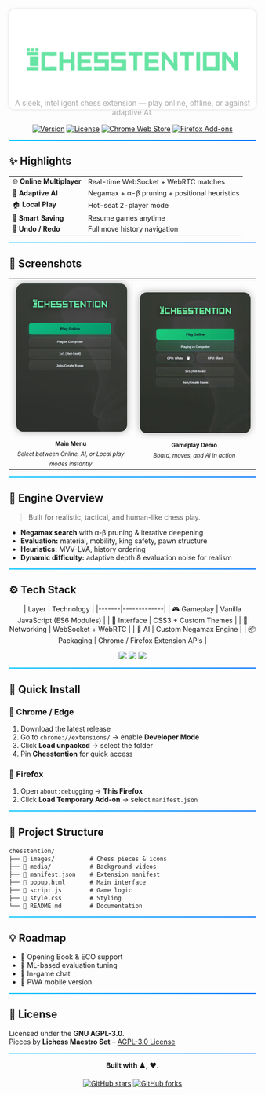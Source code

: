 <p align="center" style="margin-top: -20px; margin-bottom: -40px;">
  <img src="images/chesstention-logo.png" alt="Chesstention Logo" width="900" style="border-radius: 12px; box-shadow: 0 0 6px rgba(0,0,0,0.15);" />
</p>


<p align="center" style="color: #aaaaaa; font-size: 15px;">
  A sleek, intelligent chess extension — play online, offline, or against adaptive AI.
</p>


<div align="center">

[![Version](https://img.shields.io/badge/version-1.0.0-blue.svg)](https://github.com/MatinHoseiny/ChesstentionOnline)
[![License](https://img.shields.io/badge/license-AGPL--3.0-orange.svg)](LICENSE)
[![Chrome Web Store](https://img.shields.io/badge/Chrome-Extension-green.svg)](https://chrome.google.com/webstore)
[![Firefox Add-ons](https://img.shields.io/badge/Firefox-Add--on-orange.svg)](https://addons.mozilla.org)

</div>

<hr style="height:2px;border:none;background:linear-gradient(90deg,#00c6ff,#0072ff);border-radius:1px;">


## ✨ Highlights

| | |
|:--|:--|
| 🌐 **Online Multiplayer** | Real-time WebSocket + WebRTC matches |
| 🤖 **Adaptive AI** | Negamax + α-β pruning + positional heuristics |
| 🏠 **Local Play** | Hot-seat 2-player mode |
| 💾 **Smart Saving** | Resume games anytime |
| 🔄 **Undo / Redo** | Full move history navigation |

<hr style="height:2px;border:none;background:linear-gradient(90deg,#00c6ff,#0072ff);border-radius:1px;">


## 📸 Screenshots

<div align="center">
  <table>
    <tr>
      <td align="center" width="50%">
        <img src="images/readme1 (2).png" alt="Main Menu" width="95%" style="border-radius:14px; box-shadow:0 0 15px rgba(0,0,0,0.35); margin:8px;" /><br>
        <sub><b>Main Menu</b><br><i>Select between Online, AI, or Local play modes instantly</i></sub>
      </td>
      <td align="center" width="50%">
        <img src="media/readme1 (1).gif" alt="Chesstention Gameplay Demo" width="95%" style="border-radius:14px; box-shadow:0 0 15px rgba(0,0,0,0.35); margin:8px;" /><br>
        <sub><b>Gameplay Demo</b><br><i>Board, moves, and AI in action</i></sub>
      </td>
    </tr>
  </table>
</div>




<hr style="height:2px;border:none;background:linear-gradient(90deg,#00c6ff,#0072ff);border-radius:1px;">



## 🧠 Engine Overview

> Built for realistic, tactical, and human-like chess play.

- **Negamax search** with α-β pruning & iterative deepening  
- **Evaluation:** material, mobility, king safety, pawn structure  
- **Heuristics:** MVV-LVA, history ordering  
- **Dynamic difficulty:** adaptive depth & evaluation noise for realism  

<hr style="height:2px;border:none;background:linear-gradient(90deg,#00c6ff,#0072ff);border-radius:1px;">

## ⚙️ Tech Stack
<p align ="center">
| Layer | Technology |
|-------|-------------|
| 🎮 Gameplay | Vanilla JavaScript (ES6 Modules) |
| 🧩 Interface | CSS3 + Custom Themes |
| 🔗 Networking | WebSocket + WebRTC |
| 🧠 AI | Custom Negamax Engine |
| 📦 Packaging | Chrome / Firefox Extension APIs |
</p>

<p align="center">
  <img src="https://img.shields.io/badge/JavaScript-ES6+-yellow?logo=javascript&logoColor=white&style=for-the-badge" />
  <img src="https://img.shields.io/badge/WebSocket-Real--Time-blue?logo=websocket&style=for-the-badge" />
  <img src="https://img.shields.io/badge/CSS3-Responsive-blueviolet?logo=css3&logoColor=white&style=for-the-badge" />
</p>

<hr style="height:2px;border:none;background:linear-gradient(90deg,#00c6ff,#0072ff);border-radius:1px;">


## 🚀 Quick Install

### 🧩 Chrome / Edge
1. Download the latest release  
2. Go to `chrome://extensions/` → enable **Developer Mode**  
3. Click **Load unpacked** → select the folder  
4. Pin **Chesstention** for quick access  

### 🦊 Firefox
1. Open `about:debugging` → **This Firefox**  
2. Click **Load Temporary Add-on** → select `manifest.json`

<hr style="height:2px;border:none;background:linear-gradient(90deg,#00c6ff,#0072ff);border-radius:1px;">

## 🧱 Project Structure

```
chesstention/
├── 📁 images/          # Chess pieces & icons
├── 📁 media/           # Background videos
├── 📄 manifest.json    # Extension manifest
├── 📄 popup.html       # Main interface
├── 📄 script.js        # Game logic
├── 📄 style.css        # Styling
└── 📄 README.md        # Documentation
```

<hr style="height:2px;border:none;background:linear-gradient(90deg,#00c6ff,#0072ff);border-radius:1px;">

## 💡 Roadmap

- 📘 Opening Book & ECO support  
- 🧠 ML-based evaluation tuning  
- 💬 In-game chat  
- 📱 PWA mobile version  

<hr style="height:2px;border:none;background:linear-gradient(90deg,#00c6ff,#0072ff);border-radius:1px;">

## 📜 License

Licensed under the **GNU AGPL-3.0**.  
Pieces by **Lichess Maestro Set** – [AGPL-3.0 License](https://github.com/lichess-org/lila/tree/master/public/piece/maestro)

<hr style="height:2px;border:none;background:linear-gradient(90deg,#00c6ff,#0072ff);border-radius:1px;">

<div align="center">

**Built with ♟️, ❤️.**

[![GitHub stars](https://img.shields.io/github/stars/MatinHoseiny/ChesstentionOnline?style=social)](https://github.com/MatinHoseiny/ChesstentionOnline)
[![GitHub forks](https://img.shields.io/github/forks/MatinHoseiny/ChesstentionOnline?style=social)](https://github.com/MatinHoseiny/ChesstentionOnline)

</div>
